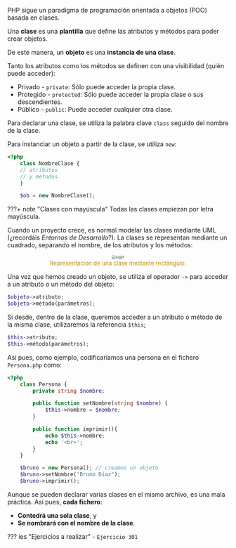 PHP sigue un paradigma de programación orientada a objetos (POO) basada en clases.

Una **clase** es una **plantilla** que define las atributos y métodos para poder crear objetos.

De este manera, un **objeto** es una **instancia de una clase**.

Tanto los atributos como los métodos se definen con una visibilidad (quién puede acceder):

- Privado - `private`: Sólo puede acceder la propia clase.
- Protegido - `protected`: Sólo puede acceder la propia clase o sus descendientes.
- Público - `public`: Puede acceder cualquier otra clase.

Para declarar una clase, se utiliza la palabra clave `class` seguido del nombre de la clase.

Para instanciar un objeto a partir de la clase, se utiliza `new`:

```php
<?php
    class NombreClase {
    // atributos
    // y métodos
    }

	$ob = new NombreClase();
```

???+ note "Clases con mayúscula"
    Todas las clases empiezan por letra mayúscula.



Cuando un proyecto crece, es normal modelar las clases mediante UML (¿recordáis *Entornos de Desarrollo*?). La clases se representan mediante un cuadrado, separando el nombre, de los atributos y los métodos:

<div style="text-align: center;"><figure><img src="../../img/ut03/img01.png" alt="img01" style="zoom:50%; border: 2px solid #fff2c9;" /><figcaption style="font-size: 13px; color: #bd8f04;">Representación de una clase mediante rectángulo.</figcaption></figure></div>

Una vez que hemos creado un objeto, se utiliza el operador `->` para acceder a un atributo o un método del objeto:

```php
$objeto->atributo;
$objeto->método(parámetros);
```

Si desde, dentro de la clase, queremos acceder a un atributo o método de la misma clase, utilizaremos la referencia `$this`;

```php
$this->atributo;
$this->método(parámetros); 
```

 Así pues, como ejemplo, codificaríamos una persona en el fichero `Persona.php` como:

```php
<?php
    class Persona {
        private string $nombre;

        public function setNombre(string $nombre) {
            $this->nombre = $nombre;
        }

        public function imprimir(){
            echo $this->nombre;
            echo '<br>';
        }
    }

    $bruno = new Persona(); // creamos un objeto
    $bruno->setNombre("Bruno Díaz");
    $bruno->imprimir();
```

Aunque se pueden declarar varias clases en el mismo archivo, es una mala práctica. Así pues, **cada fichero**:

- **Contedrá una sola clase**, y 
- **Se nombrará con el nombre de la clase**.

??? ies "Ejercicios a realizar"
	- `Ejercicio 301`<br />
